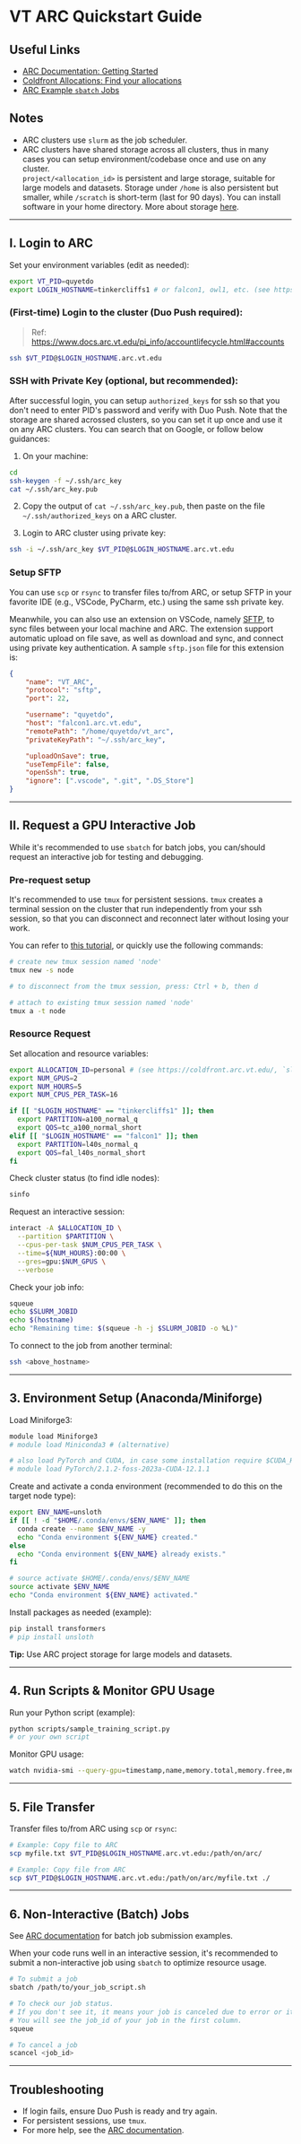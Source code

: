 # VT ARC Quickstart Guide

## Useful Links

- [ARC Documentation: Getting Started](https://docs.arc.vt.edu/)
- [Coldfront Allocations: Find your allocations](https://coldfront.arc.vt.edu/)
- [ARC Example `sbatch` Jobs](https://github.com/AdvancedResearchComputing/examples)

## Notes

- ARC clusters use `slurm` as the job scheduler.
- ARC clusters have shared storage across all clusters, thus in many cases you can setup environment/codebase once and use on any cluster.\
`project/<allocation_id>` is persistent and large storage, suitable for large models and datasets. Storage under `/home` is also persistent but smaller, while `/scratch` is short-term (last for 90 days). You can install software in your home directory. More about storage [here](https://www.docs.arc.vt.edu/resources/storage.html).

---

## I. Login to ARC

Set your environment variables (edit as needed):

```bash
export VT_PID=quyetdo
export LOGIN_HOSTNAME=tinkercliffs1 # or falcon1, owl1, etc. (see https://www.docs.arc.vt.edu/resources/compute.html)
```

### (First-time) Login to the cluster (Duo Push required):

> Ref: https://www.docs.arc.vt.edu/pi_info/accountlifecycle.html#accounts

```bash
ssh $VT_PID@$LOGIN_HOSTNAME.arc.vt.edu
```

### SSH with Private Key (optional, but recommended):

After successful login, you can setup `authorized_keys` for ssh so that you don't need to enter PID's password and verify with Duo Push.
Note that the storage are shared acrossed clusters, so you can set it up once and use it on any ARC clusters.
You can search that on Google, or follow below guidances:

1. On your machine:
```bash
cd
ssh-keygen -f ~/.ssh/arc_key
cat ~/.ssh/arc_key.pub
```

2. Copy the output of `cat ~/.ssh/arc_key.pub`, then paste on the file `~/.ssh/authorized_keys` on a ARC cluster.

3. Login to ARC cluster using private key:
```bash
ssh -i ~/.ssh/arc_key $VT_PID@$LOGIN_HOSTNAME.arc.vt.edu
```

### Setup SFTP

You can use `scp` or `rsync` to transfer files to/from ARC, or setup SFTP in your favorite IDE (e.g., VSCode, PyCharm, etc.) using the same ssh private key.

Meanwhile, you can also use an extension on VSCode, namely [SFTP](https://marketplace.visualstudio.com/items?itemName=Natizyskunk.sftp), to sync files between your local machine and ARC. The extension support automatic upload on file save, as well as download and sync, and connect using private key authentication.
A sample `sftp.json` file for this extension is:
```json
{
    "name": "VT_ARC",
    "protocol": "sftp",
    "port": 22,

    "username": "quyetdo",
    "host": "falcon1.arc.vt.edu",
    "remotePath": "/home/quyetdo/vt_arc",
    "privateKeyPath": "~/.ssh/arc_key",

    "uploadOnSave": true,
    "useTempFile": false,
    "openSsh": true,
    "ignore": [".vscode", ".git", ".DS_Store"]
}
```

---

## II. Request a GPU Interactive Job

While it's recommended to use `sbatch` for batch jobs, you can/should request an interactive job for testing and debugging.

### Pre-request setup

It's recommended to use `tmux` for persistent sessions. `tmux` creates a terminal session on the cluster that run independently from your ssh session, so that you can disconnect and reconnect later without losing your work.

You can refer to [this tutorial](https://www.geeksforgeeks.org/linux-unix/tmux-in-linux/), or quickly use the following commands:

```bash
# create new tmux session named 'node'
tmux new -s node

# to disconnect from the tmux session, press: Ctrl + b, then d

# attach to existing tmux session named 'node'
tmux a -t node
```

### Resource Request

Set allocation and resource variables:

```bash
export ALLOCATION_ID=personal # (see https://coldfront.arc.vt.edu/, `slurm_account_name`)
export NUM_GPUS=2
export NUM_HOURS=5
export NUM_CPUS_PER_TASK=16

if [[ "$LOGIN_HOSTNAME" == "tinkercliffs1" ]]; then
  export PARTITION=a100_normal_q
  export QOS=tc_a100_normal_short
elif [[ "$LOGIN_HOSTNAME" == "falcon1" ]]; then
  export PARTITION=l40s_normal_q
  export QOS=fal_l40s_normal_short
fi
```

Check cluster status (to find idle nodes):

```bash
sinfo
```

Request an interactive session:

```bash
interact -A $ALLOCATION_ID \
  --partition $PARTITION \
  --cpus-per-task $NUM_CPUS_PER_TASK \
  --time=${NUM_HOURS}:00:00 \
  --gres=gpu:$NUM_GPUS \
  --verbose
```

Check your job info:

```bash
squeue
echo $SLURM_JOBID
echo $(hostname)
echo "Remaining time: $(squeue -h -j $SLURM_JOBID -o %L)"
```

To connect to the job from another terminal:

```bash
ssh <above_hostname>
```

---

## 3. Environment Setup (Anaconda/Miniforge)

Load Miniforge3:

```bash
module load Miniforge3
# module load Miniconda3 # (alternative)

# also load PyTorch and CUDA, in case some installation require $CUDA_HOME and torch by default
# module load PyTorch/2.1.2-foss-2023a-CUDA-12.1.1
```

Create and activate a conda environment (recommended to do this on the target node type):

```bash
export ENV_NAME=unsloth
if [[ ! -d "$HOME/.conda/envs/$ENV_NAME" ]]; then
  conda create --name $ENV_NAME -y
  echo "Conda environment ${ENV_NAME} created."
else
  echo "Conda environment ${ENV_NAME} already exists."
fi

# source activate $HOME/.conda/envs/$ENV_NAME
source activate $ENV_NAME
echo "Conda environment ${ENV_NAME} activated."
```

Install packages as needed (example):

```bash
pip install transformers
# pip install unsloth
```

**Tip:** Use ARC project storage for large models and datasets.

---

## 4. Run Scripts & Monitor GPU Usage

Run your Python script (example):

```bash
python scripts/sample_training_script.py
# or your own script
```

Monitor GPU usage:

```bash
watch nvidia-smi --query-gpu=timestamp,name,memory.total,memory.free,memory.used --format=csv
```

---

## 5. File Transfer

Transfer files to/from ARC using `scp` or `rsync`:

```bash
# Example: Copy file to ARC
scp myfile.txt $VT_PID@$LOGIN_HOSTNAME.arc.vt.edu:/path/on/arc/

# Example: Copy file from ARC
scp $VT_PID@$LOGIN_HOSTNAME.arc.vt.edu:/path/on/arc/myfile.txt ./
```

---

## 6. Non-Interactive (Batch) Jobs

See [ARC documentation](https://docs.arc.vt.edu/) for batch job submission examples.

When your code runs well in an interactive session, it's recommended to submit a non-interactive job using `sbatch` to optimize resource usage. 

```bash
# To submit a job
sbatch /path/to/your_job_script.sh

# To check our job status.
# If you don't see it, it means your job is canceled due to error or it's done.
# You will see the job_id of your job in the first column.
squeue 

# To cancel a job
scancel <job_id>
```

---

## Troubleshooting

- If login fails, ensure Duo Push is ready and try again.
- For persistent sessions, use `tmux`.
- For more help, see the [ARC documentation](https://docs.arc.vt.edu/).

